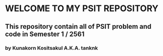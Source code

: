 <h1>WELCOME TO MY PSIT REPOSITORY</h1>
<h2>This repository contain all of PSIT problem and code in Semester 1 / 2561</h1>
<h3>by Kunakorn Kositsakul A.K.A. tanknk</h1>
<h3><a href="https://web.facebook.com/tan.kositsakul?_rdc=1&_rdr>Contact Me</a></h3>
